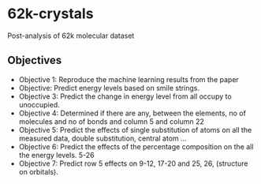 # 62k-crystals
Post-analysis of 62k molecular dataset

## Objectives

* Objective 1: Reproduce the machine learning results from the paper
* Objective: Predict energy levels based on smile strings.
* Objective 3: Predict the change in energy level from all occupy to unoccupied.
* Objective 4: Determined if there are any, between the elements, no of molecules and no of bonds and column 5 and column 22
* Objective 5: Predict the effects of single substitution of atoms on all the measured data, double substitution, central atom …
* Objective 6: Predict the effects of the percentage composition on the all the energy levels. 5-26
* Objective 7: Predict row 5 effects on 9-12, 17-20 and 25, 26, (structure on orbitals).



